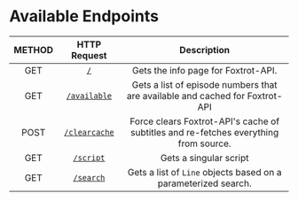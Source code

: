 # Available Endpoints

| METHOD |           HTTP Request          |                                      Description                                     |
|:------:|:-------------------------------:|:------------------------------------------------------------------------------------:|
|   GET  |      [`/`](./endpoints.md)      | Gets the info page for Foxtrot-API.                                                  |
|   GET  |  [`/available`](./available.md) | Gets a list of episode numbers that are available and cached for Foxtrot-API         |
|  POST  | [`/clearcache`](./clearcache.md) | Force clears Foxtrot-API's cache of subtitles and re-fetches everything from source. |
|   GET  |     [`/script`](./script.md)    | Gets a singular script                                                               |
|   GET  |     [`/search`](./search.md)    | Gets a list of `Line` objects based on a parameterized search.                       |
